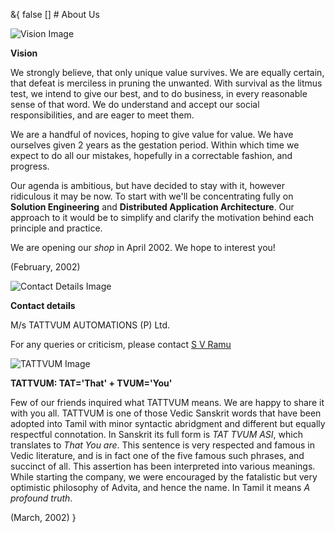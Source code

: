 &{<nil> false <nil> <nil> [] <nil> <nil> <nil> <nil> # About Us

![Vision Image](About%20Us/c6e6e8f1c70536cbd40cf202552679cf.jpg)

**Vision**

We strongly believe, that only unique value survives. We are equally certain, that defeat is merciless in pruning the unwanted. With survival as the litmus test, we intend to give our best, and to do business, in every reasonable sense of that word. We do understand and accept our social responsibilities, and are eager to meet them.

We are a handful of novices, hoping to give value for value. We have ourselves given 2 years as the gestation period. Within which time we expect to do all our mistakes, hopefully in a correctable fashion, and progress.

Our agenda is ambitious, but have decided to stay with it, however ridiculous it may be now. To start with we'll be concentrating fully on **Solution Engineering** and **Distributed Application Architecture**. Our approach to it would be to simplify and clarify the motivation behind each principle and practice.

We are opening our *shop* in April 2002. We hope to interest you!

(February, 2002)

![Contact Details Image](About%20Us/ee6a50c0014081b06ec2b4ff121fea3b.jpg)

**Contact details**

M/s TATTVUM AUTOMATIONS (P) Ltd.

For any queries or criticism, please contact [S V Ramu](mailto:group@tattvum.com?subject=Attn:%20S%20V%20Ramu%20at%20TATTVUM%20Automations&body=%20%20%20%20%20*Details%20Please.*)

![TATTVUM Image](About%20Us/99200c90a9d5ad10d8b6a1ff687ab0d9.jpg)

**TATTVUM: TAT='That' + TVUM='You'**

Few of our friends inquired what TATTVUM means. We are happy to share it with you all. TATTVUM is one of those Vedic Sanskrit words that have been adopted into Tamil with minor syntactic abridgment and different but equally respectful connotation. In Sanskrit its full form is *TAT TVUM ASI*, which translates to *That You are*. This sentence is very respected and famous in Vedic literature, and is in fact one of the five famous such phrases, and succinct of all. This assertion has been interpreted into various meanings. While starting the company, we were encouraged by the fatalistic but very optimistic philosophy of Advita, and hence the name. In Tamil it means *A profound truth*.

(March, 2002)
}